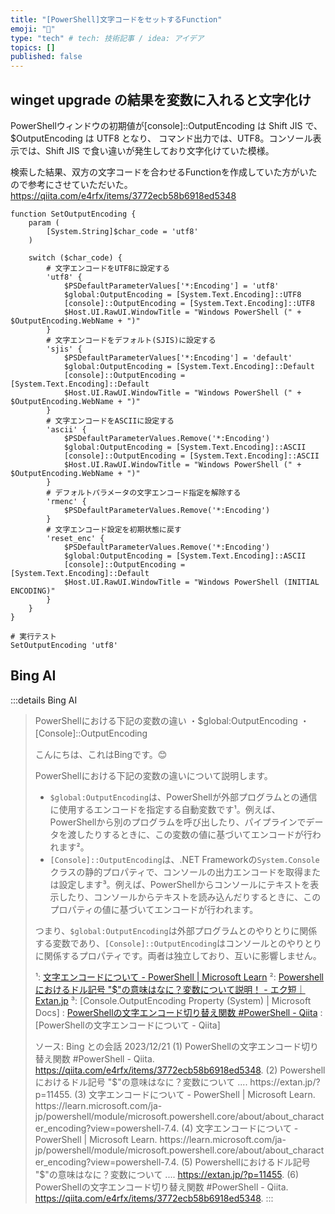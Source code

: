 ```yaml
---
title: "[PowerShell]文字コードをセットするFunction"
emoji: "🎉"
type: "tech" # tech: 技術記事 / idea: アイデア
topics: []
published: false
---
```


## winget upgrade の結果を変数に入れると文字化け

PowerShellウィンドウの初期値が[console]::OutputEncoding は Shift JIS で、$OutputEncoding は UTF8 となり、
コマンド出力では、UTF8。コンソール表示では、Shift JIS で食い違いが発生しており文字化けていた模様。

検索した結果、双方の文字コードを合わせるFunctionを作成していた方がいたので参考にさせていただいた。
https://qiita.com/e4rfx/items/3772ecb58b6918ed5348

```powershell:参考情報を元に作成したFunction
function SetOutputEncoding {
    param (
        [System.String]$char_code = 'utf8'
    )

    switch ($char_code) {
        # 文字エンコードをUTF8に設定する
        'utf8' {
            $PSDefaultParameterValues['*:Encoding'] = 'utf8'
            $global:OutputEncoding = [System.Text.Encoding]::UTF8
            [console]::OutputEncoding = [System.Text.Encoding]::UTF8
            $Host.UI.RawUI.WindowTitle = "Windows PowerShell (" +  $OutputEncoding.WebName + ")"
        }
        # 文字エンコードをデフォルト(SJIS)に設定する
        'sjis' {
            $PSDefaultParameterValues['*:Encoding'] = 'default'
            $global:OutputEncoding = [System.Text.Encoding]::Default
            [console]::OutputEncoding = [System.Text.Encoding]::Default
            $Host.UI.RawUI.WindowTitle = "Windows PowerShell (" +  $OutputEncoding.WebName + ")"
        }
        # 文字エンコードをASCIIに設定する
        'ascii' {
            $PSDefaultParameterValues.Remove('*:Encoding')
            $global:OutputEncoding = [System.Text.Encoding]::ASCII
            [console]::OutputEncoding = [System.Text.Encoding]::ASCII
            $Host.UI.RawUI.WindowTitle = "Windows PowerShell (" +  $OutputEncoding.WebName + ")"
        }
        # デフォルトパラメータの文字エンコード指定を解除する
        'rmenc' {
            $PSDefaultParameterValues.Remove('*:Encoding')
        }
        # 文字エンコード設定を初期状態に戻す
        'reset_enc' {
            $PSDefaultParameterValues.Remove('*:Encoding')
            $global:OutputEncoding = [System.Text.Encoding]::ASCII
            [console]::OutputEncoding = [System.Text.Encoding]::Default
            $Host.UI.RawUI.WindowTitle = "Windows PowerShell (INITIAL ENCODING)"
        }
    }
}

# 実行テスト
SetOutputEncoding 'utf8'
```

## Bing AI

:::details Bing AI
> 
> 
> PowerShellにおける下記の変数の違い
> ・$global:OutputEncoding
> ・[Console]::OutputEncoding
　
> 
> 
> こんにちは、これはBingです。😊
> 
> PowerShellにおける下記の変数の違いについて説明します。
> 
> - `$global:OutputEncoding`は、PowerShellが外部プログラムとの通信に使用するエンコードを指定する自動変数です¹。例えば、PowerShellから別のプログラムを呼び出したり、パイプラインでデータを渡したりするときに、この変数の値に基づいてエンコードが行われます²。
> - `[Console]::OutputEncoding`は、.NET Frameworkの`System.Console`クラスの静的プロパティで、コンソールの出力エンコードを取得または設定します³。例えば、PowerShellからコンソールにテキストを表示したり、コンソールからテキストを読み込んだりするときに、このプロパティの値に基づいてエンコードが行われます。
> 
> つまり、`$global:OutputEncoding`は外部プログラムとのやりとりに関係する変数であり、`[Console]::OutputEncoding`はコンソールとのやりとりに関係するプロパティです。両者は独立しており、互いに影響しません。
> 
> ¹: [文字エンコードについて - PowerShell | Microsoft Learn](^3^)
> ²: [Powershellにおけるドル記号 \"$\"の意味はなに？変数について説明！ - エク短｜Extan.jp](^2^)
> ³: [Console.OutputEncoding Property (System) | Microsoft Docs]
> : [PowerShellの文字エンコード切り替え関数 #PowerShell - Qiita](^1^)
> : [PowerShellの文字エンコードについて - Qiita]
> 
> ソース: Bing との会話 2023/12/21
> (1) PowerShellの文字エンコード切り替え関数 #PowerShell - Qiita. https://qiita.com/e4rfx/items/3772ecb58b6918ed5348.
> (2) Powershellにおけるドル記号 "$"の意味はなに？変数について .... https://extan.jp/?p=11455.
> (3) 文字エンコードについて - PowerShell | Microsoft Learn. https://learn.microsoft.com/ja-jp/powershell/module/microsoft.powershell.core/about/about_character_encoding?view=powershell-7.4.
> (4) 文字エンコードについて - PowerShell | Microsoft Learn. https://learn.microsoft.com/ja-jp/powershell/module/microsoft.powershell.core/about/about_character_encoding?view=powershell-7.4.
> (5) Powershellにおけるドル記号 "$"の意味はなに？変数について .... https://extan.jp/?p=11455.
> (6) PowerShellの文字エンコード切り替え関数 #PowerShell - Qiita. https://qiita.com/e4rfx/items/3772ecb58b6918ed5348.
:::